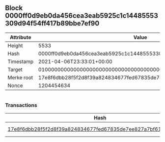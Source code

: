 ## Block 0000ff0d9eb0da456cea3eab5925c1c14485553309d94f54ff417b89bbe7ef90

Attribute | Value
--- | ---
Height | 5533
Hash | 0000ff0d9eb0da456cea3eab5925c1c14485553309d94f54ff417b89bbe7ef90
Timestamp | 2021-04-06T23:33:01+00:00
Target | 0100000000000000000000000000000000000000000000000000000000000000
Merke root | 17e8f6dbb28f5f2d8f39a824834677fed67835de7ee827a7bf61aaafaef44fbe
Nonce | 1204454634

```

```

### Transactions

Hash | Amount
--- | ---
[17e8f6dbb28f5f2d8f39a824834677fed67835de7ee827a7bf61aaafaef44fbe](17e8f6dbb28f5f2d8f39a824834677fed67835de7ee827a7bf61aaafaef44fbe.md) | 10.00000000 SKEPTI 
